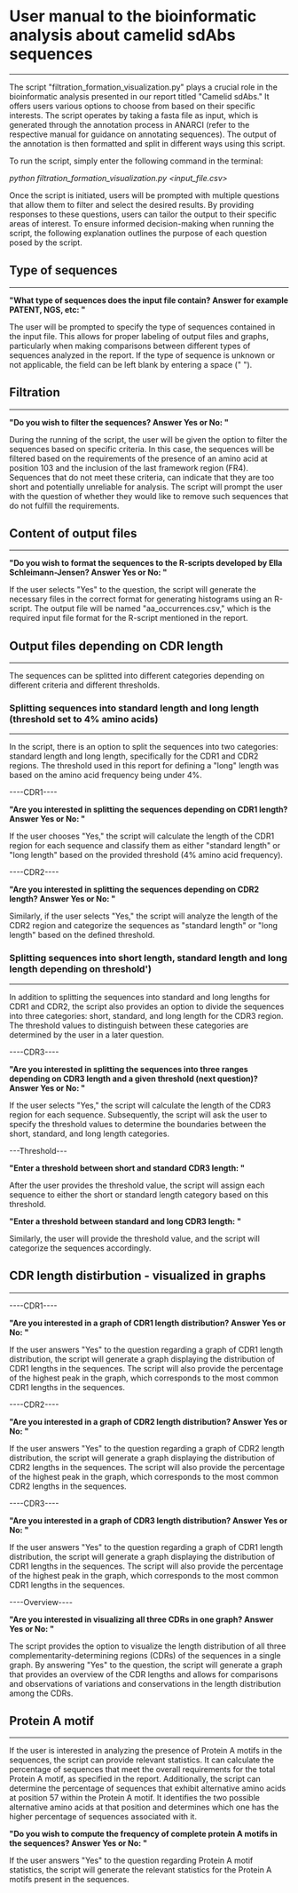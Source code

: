 # User manual to the bioinformatic analysis about camelid sdAbs sequences
***

The script "filtration_formation_visualization.py" plays a crucial role in the bioinformatic analysis presented in our report titled "Camelid sdAbs." It offers users various options to choose from based on their specific interests. The script operates by taking a fasta file as input, which is generated through the annotation process in ANARCI (refer to the respective manual for guidance on annotating sequences). The output of the annotation is then formatted and split in different ways using this script.

To run the script, simply enter the following command in the terminal:

*python filtration_formation_visualization.py <input_file.csv>*

Once the script is initiated, users will be prompted with multiple questions that allow them to filter and select the desired results. By providing responses to these questions, users can tailor the output to their specific areas of interest. To ensure informed decision-making when running the script, the following explanation outlines the purpose of each question posed by the script.


## Type of sequences
--------------------------------------
**"What type of sequences does the input file contain? Answer for example PATENT, NGS, etc: "**

The user will be prompted to specify the type of sequences contained in the input file. This allows for proper labeling of output files and graphs, particularly when making comparisons between different types of sequences analyzed in the report. If the type of sequence is unknown or not applicable, the field can be left blank by entering a space (" ").


## Filtration
--------------------------------------
**"Do you wish to filter the sequences? Answer Yes or No: "**

During the running of the script, the user will be given the option to filter the sequences based on specific criteria. In this case, the sequences will be filtered based on the requirements of the presence of an amino acid at position 103 and the inclusion of the last framework region (FR4). Sequences that do not meet these criteria, can indicate that they are too short and potentially unreliable for analysis. The script will prompt the user with the question of whether they would like to remove such sequences that do not fulfill the requirements.

## Content of output files
--------------------------------------
**"Do you wish to format the sequences to the R-scripts developed by Ella Schleimann-Jensen? Answer Yes or No: "**

If the user selects "Yes" to the question, the script will generate the necessary files in the correct format for generating histograms using an R-script. The output file will be named "aa_occurrences.csv," which is the required input file format for the R-script mentioned in the report.


## Output files depending on CDR length
--------------------------------------
The sequences can be splitted into different categories depending on different criteria and different thresholds. 

### Splitting sequences into standard length and long length (threshold set to 4% amino acids)
-----
In the script, there is an option to split the sequences into two categories: standard length and long length, specifically for the CDR1 and CDR2 regions. The threshold used in this report for defining a "long" length was based on the amino acid frequency being under 4%.

----CDR1----

**"Are you interested in splitting the sequences depending on CDR1 length? Answer Yes or No: "**

If the user chooses "Yes," the script will calculate the length of the CDR1 region for each sequence and classify them as either "standard length" or "long length" based on the provided threshold (4% amino acid frequency).

----CDR2----

**"Are you interested in splitting the sequences depending on CDR2 length? Answer Yes or No: "**

Similarly, if the user selects "Yes," the script will analyze the length of the CDR2 region and categorize the sequences as "standard length" or "long length" based on the defined threshold.


### Splitting sequences into short length, standard length and long length depending on threshold')
-----
In addition to splitting the sequences into standard and long lengths for CDR1 and CDR2, the script also provides an option to divide the sequences into three categories: short, standard, and long length for the CDR3 region. The threshold values to distinguish between these categories are determined by the user in a later question.

----CDR3----

**"Are you interested in splitting the sequences into three ranges depending on CDR3 length and a given threshold (next question)? Answer Yes or No: "**

If the user selects "Yes," the script will calculate the length of the CDR3 region for each sequence. Subsequently, the script will ask the user to specify the threshold values to determine the boundaries between the short, standard, and long length categories.

---Threshold---

**"Enter a threshold between short and standard CDR3 length: "**

After the user provides the threshold value, the script will assign each sequence to either the short or standard length category based on this threshold.

**"Enter a threshold between standard and long CDR3 length: "**

Similarly, the user will provide the threshold value, and the script will categorize the sequences accordingly.



## CDR length distirbution - visualized in graphs
-------------------------------------- 

----CDR1----

**"Are you interested in a graph of CDR1 length distribution? Answer Yes or No: "**

If the user answers "Yes" to the question regarding a graph of CDR1 length distribution, the script will generate a graph displaying the distribution of CDR1 lengths in the sequences. The script will also provide the percentage of the highest peak in the graph, which corresponds to the most common CDR1 lengths in the sequences. 

----CDR2----

**"Are you interested in a graph of CDR2 length distribution? Answer Yes or No: "**

If the user answers "Yes" to the question regarding a graph of CDR2 length distribution, the script will generate a graph displaying the distribution of CDR2 lengths in the sequences. The script will also provide the percentage of the highest peak in the graph, which corresponds to the most common CDR2 lengths in the sequences. 

----CDR3----

**"Are you interested in a graph of CDR3 length distribution? Answer Yes or No: "**

If the user answers "Yes" to the question regarding a graph of CDR1 length distribution, the script will generate a graph displaying the distribution of CDR1 lengths in the sequences. The script will also provide the percentage of the highest peak in the graph, which corresponds to the most common CDR1 lengths in the sequences. 

----Overview----

**"Are you interested in visualizing all three CDRs in one graph? Answer Yes or No: "**

The script provides the option to visualize the length distribution of all three complementarity-determining regions (CDRs) of the sequences in a single graph. By answering "Yes" to the question, the script will generate a graph that provides an overview of the CDR lengths and allows for comparisons and observations of variations and conservations in the length distribution among the CDRs.



## Protein A motif
--------------------------------------
If the user is interested in analyzing the presence of Protein A motifs in the sequences, the script can provide relevant statistics. It can calculate the percentage of sequences that meet the overall requirements for the total Protein A motif, as specified in the report. Additionally, the script can determine the percentage of sequences that exhibit alternative amino acids at position 57 within the Protein A motif. It identifies the two possible alternative amino acids at that position and determines which one has the higher percentage of sequences associated with it. 

**"Do you wish to compute the frequency of complete protein A motifs in the sequences? Answer Yes or No: "**

If the user answers "Yes" to the question regarding Protein A motif statistics, the script will generate the relevant statistics for the Protein A motifs present in the sequences.



